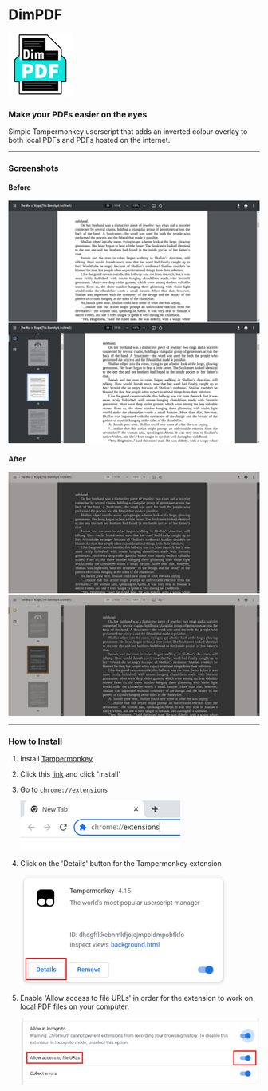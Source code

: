 # DimPDF

![DimPDF](/images/logo/dimpdf128.png)

### Make your PDFs easier on the eyes

Simple Tampermonkey userscript that adds an inverted colour overlay to both local PDFs and PDFs hosted on the internet.

---

### Screenshots

#### Before
![Focused (before)](/images/readme/screenshots/focused_before.png)
![With Sidepane (before)](/images/readme/screenshots/sidepane_before.png)

#### After
![Focused (afer)](/images/readme/screenshots/focused_after.png)
![With Sidepane (after)](/images/readme/screenshots/sidepane_after.png)

---

### How to Install

1. Install <a href="https://chrome.google.com/webstore/detail/tampermonkey/dhdgffkkebhmkfjojejmpbldmpobfkfo" target="_blank">Tampermonkey</a>

2. Click this [link](https://raw.githubusercontent.com/zahinabrer5/dimpdf-userscript/main/DimPDF.user.js) and click 'Install'

3. Go to `chrome://extensions`

    ![Step 3](/images/readme/installation/step3.png)

4. Click on the 'Details' button for the Tampermonkey extension

    ![Step 4](/images/readme/installation/step4.png)

5. Enable 'Allow access to file URLs' in order for the extension to work on local PDF files on your computer.

    ![Step 5](/images/readme/installation/step5.png)
